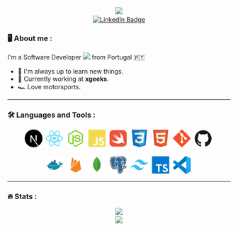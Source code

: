 <div id="header" align="center">
  <img src="https://media.giphy.com/media/3ornk57KwDXf81rjWM/giphy.gif" width=""/>
  <div id="badges">
    <a href="https://www.linkedin.com/in/rafael-batista-0737411a4/">
      <img src="https://img.shields.io/badge/LinkedIn-blue?style=for-the-badge&logo=linkedin&logoColor=white" alt="LinkedIn Badge"/>
    </a>
  </div>
</div>
<!-- <div align="center">
  <img src="./bannerImage.svg" />
</div> -->

### :desktop_computer: About me :

I'm a Software Developer <img src="https://media.giphy.com/media/QssGEmpkyEOhBCb7e1/giphy.gif" width="20" /> from Portugal 🇵🇹

- 🌱 I'm always up to learn new things.
- 🏢 Currently working at **xgeeks**.
- 🏎️ Love motorsports.
<!-- - :fire: Automation is Key
- :goal_net: Goals: Contribute to Open Source Projects -->

---

### :hammer_and_wrench: Languages and Tools :

<div>
  <div align="center">
     <img src="https://github.com/devicons/devicon/blob/master/icons/nextjs/nextjs-original.svg" title="NextJS" alt="NextJS" width="40" height="40"/>&nbsp;
    <img src="https://github.com/devicons/devicon/blob/master/icons/react/react-original.svg" title="React" alt="React" width="40" height="40"/>&nbsp;
    <img src="https://github.com/devicons/devicon/blob/master/icons/nodejs/nodejs-original.svg" title="NodeJS" alt="NodeJS" width="40" height="40"/>&nbsp;
        <img src="https://github.com/devicons/devicon/blob/master/icons/javascript/javascript-plain.svg" title="Javascript" alt="Javascript" width="40" height="40"/>&nbsp;
    <img src="https://github.com/devicons/devicon/blob/master/icons/swift/swift-original.svg" title="Swift" alt="Swift" width="40" height="40"/>&nbsp;
    <img src="https://github.com/devicons/devicon/blob/master/icons/css3/css3-original.svg" title="CSS3" alt="CSS3" width="40" height="40"/>&nbsp;
     <img src="https://github.com/devicons/devicon/blob/master/icons/html5/html5-original.svg" title="HTML5" alt="HTML5" width="40" height="40"/>&nbsp;
    <img src="https://github.com/devicons/devicon/blob/master/icons/git/git-original.svg" title="Git" alt="Git" width="40" height="40"/>&nbsp;
    <img src="https://github.com/devicons/devicon/blob/master/icons/github/github-original.svg" title="Github" alt="Github" width="40" height="40"/>&nbsp;
   
  </div>
  <br />
  <div align="center">
     <img src="https://github.com/devicons/devicon/blob/master/icons/docker/docker-original.svg" title="Docker" alt="Docker" width="40" height="40"/>&nbsp;
    <img src="https://github.com/devicons/devicon/blob/master/icons/firebase/firebase-plain.svg" title="Firebase" alt="Firebase" width="40" height="40"/>&nbsp;
    <img src="https://github.com/devicons/devicon/blob/master/icons/mongodb/mongodb-original.svg" title="MongoDB" alt="MongoDB" width="40" height="40"/>&nbsp;
    <img src="https://github.com/devicons/devicon/blob/master/icons/postgresql/postgresql-original.svg" title="Postgress" alt="Postgress" width="40" height="40"/>&nbsp;
    <!-- <img src="https://github.com/devicons/devicon/blob/master/icons/sequelize/sequelize-original.svg" title="Sequelize" alt="Sequelize" width="40" height="40"/>&nbsp; -->
    <img src="https://github.com/devicons/devicon/blob/master/icons/tailwindcss/tailwindcss-plain.svg" title="Tailwind" alt="Tailwind" width="40" height="40"/>&nbsp;
    <img src="https://github.com/devicons/devicon/blob/master/icons/typescript/typescript-original.svg" title="Typescript" alt="Typescript" width="40" height="40"/>&nbsp;
    <img src="https://github.com/devicons/devicon/blob/master/icons/vscode/vscode-original.svg" title="VSCode" alt="VSCode" width="40" height="40"/>&nbsp;
    <!-- <img src="https://github.com/devicons/devicon/blob/master/icons/vuejs/vuejs-original.svg" title="VueJS" alt="VueJS" width="40" height="40"/>&nbsp; -->
  </div>
</div>

---

### :fire: Stats :

<div align="center">
  <img src="https://github-readme-stats.vercel.app/api?username=RafaelSBatista97&show_icons=true&theme=gotham&hide_border=true&bg_color=00000000"/>
  <br />
  <img src="https://github-readme-streak-stats.herokuapp.com?user=RafaelSBatista97&theme=vue-dark&mode=weekly&hide_border=true&background=00000000" />
</div>

